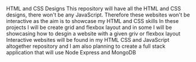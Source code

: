 HTML and CSS Designs
This repository will have all the HTML and CSS designs, there won't be any JavaScript. Therefore these websites won't be interactive as the aim is to showcase my HTML and CSS skills
In these projects I will be create grid and flexbox layout and in some I will be showcasing how to desgin a website with a given griv or flexbox layout
Interactive websites will be found in my HTML CSS and JavaScript altogether repository and I am also planning to create a full stack application that will use Node Express and MongoDB
